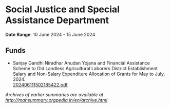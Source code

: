 # Social Justice and Special Assistance Department

**Date Range**: 10 June 2024 - 15 June 2024


## Funds
- Sanjay Gandhi Niradhar Anudan Yojana and Financial Assistance Scheme to Old Landless Agricultural Laborers District Establishment Salary and Non-Salary Expenditure Allocation of Grants for May to July, 2024.\
  [202406111502185422.pdf](https://gr.maharashtra.gov.in/Site/Upload/Government%20Resolutions/English/202406111502185422.pdf)


*Archives of earlier summaries are available at http://mahsummary.orgpedia.in/en/archive.html*